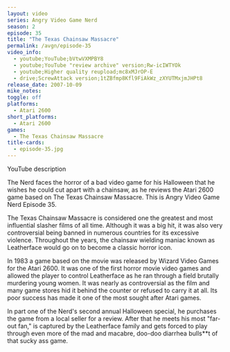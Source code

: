 ```yaml
---
layout: video
series: Angry Video Game Nerd
season: 2
episode: 35
title: "The Texas Chainsaw Massacre"
permalink: /avgn/episode-35
video_info:
  - youtube;YouTube;bVtwVXMPBY8
  - youtube;YouTube "review archive" version;Rw-icIWTYOk
  - youtube;Higher quality reupload;mc8xMJrOP-E
  - drive;ScrewAttack version;1tZBfmp8Kfl9FiAkWz_zXYUTMxjmJHPt8
release_date: 2007-10-09
mike_notes:
toggle: off
platforms:
  - Atari 2600
short_platforms:
  - Atari 2600
games:
  - The Texas Chainsaw Massacre
title-cards:
  - episode-35.jpg
---
```


<p class="yt-description">YouTube description</p>

The Nerd faces the horror of a bad video game for his Halloween that he wishes he could cut apart with a chainsaw, as he reviews the Atari 2600 game based on The Texas Chainsaw Massacre. This is Angry Video Game Nerd Episode 35.

The Texas Chainsaw Massacre is considered one the greatest and most influential slasher films of all time.  Although it was a big hit, it was also very controversial being banned in numerous countries for its excessive violence. Throughout the years, the chainsaw wielding maniac known as Leatherface would go on to become a classic horror icon.

In 1983 a game based on the movie was released by Wizard Video Games for the Atari 2600. It was one of the first horror movie video games and allowed the player to control Leatherface as he ran through a field brutally murdering young women.  It was nearly as controversial as the film and many game stores hid it behind the counter or refused to carry it at all. Its poor success has made it one of the most sought after Atari games.

In part one of the Nerd's second annual Halloween special, he purchases the game from a local seller for a review. After that he meets his most "far-out fan," is captured by the Leatherface family and gets forced to play through even more of the mad and macabre, doo-doo diarrhea bulls**t of that sucky ass game.